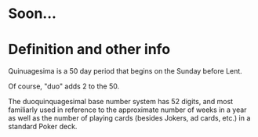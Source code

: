 # Soon...

# Definition and other info

Quinuagesima is a 50 day period that begins on the Sunday before Lent.

Of course, "duo" adds 2 to the 50.

The duoquinquagesimal base number system has 52 digits, and most familiarly used in reference to the approximate number of weeks in a year as well as the number of playing cards (besides Jokers, ad cards, etc.) in a standard Poker deck.


